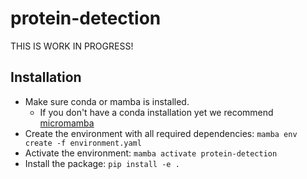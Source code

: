 # protein-detection

THIS IS WORK IN PROGRESS!

## Installation

- Make sure conda or mamba is installed.
    - If you don't have a conda installation yet we recommend [micromamba](https://mamba.readthedocs.io/en/latest/installation/micromamba-installation.html)
- Create the environment with all required dependencies: `mamba env create -f environment.yaml`
- Activate the environment: `mamba activate protein-detection`
- Install the package: `pip install -e .`

